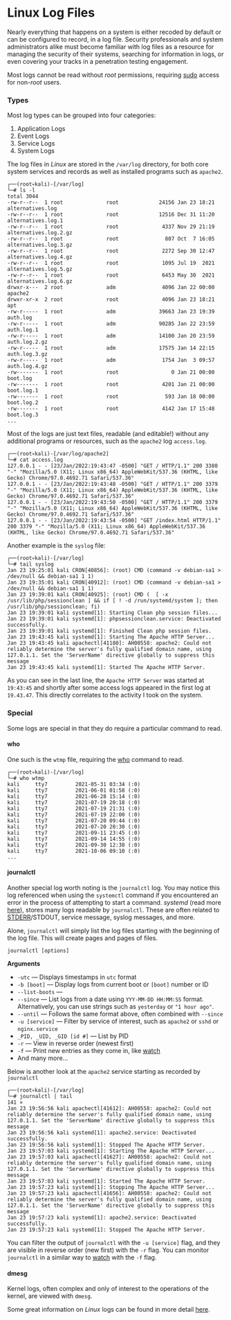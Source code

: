 # Linux Log Files
Nearly everything that happens on a system is either recoded by default or can be configured to record, in a log file. Security professionals and system administrators alike must become familiar with log files as a resource for managing the security of their systems, searching for information in logs, or even covering your tracks in a penetration testing engagement. 

Most logs cannot be read without *root* permissions, requiring [sudo](../../Tools,%20Binaries,%20and%20Programs/Linux%20CLI%20Utilities/Fundamental%20Linux/sudo.md) access for non-*root* users. 

### Types

Most log types can be grouped into four categories:
1. Application Logs
2. Event Logs
3. Service Logs
4. System Logs

The log files in *Linux* are stored in the `/var/log` directory, for both core system services and records as well as installed programs such as `apache2`.

```
┌──(root💀kali)-[/var/log]
└─# ls -l               
total 3044
-rw-r--r--  1 root              root             24156 Jan 23 18:21 alternatives.log
-rw-r--r--  1 root              root             12516 Dec 31 11:20 alternatives.log.1
-rw-r--r--  1 root              root              4337 Nov 29 21:19 alternatives.log.2.gz
-rw-r--r--  1 root              root               807 Oct  7 16:05 alternatives.log.3.gz
-rw-r--r--  1 root              root              2272 Sep 30 12:47 alternatives.log.4.gz
-rw-r--r--  1 root              root              1095 Jul 19  2021 alternatives.log.5.gz
-rw-r--r--  1 root              root              6453 May 30  2021 alternatives.log.6.gz
drwxr-x---  2 root              adm               4096 Jan 22 00:00 apache2
drwxr-xr-x  2 root              root              4096 Jan 23 18:21 apt
-rw-r-----  1 root              adm              39663 Jan 23 19:39 auth.log
-rw-r-----  1 root              adm              90285 Jan 22 23:59 auth.log.1
-rw-r-----  1 root              adm              14100 Jan 20 23:59 auth.log.2.gz
-rw-r-----  1 root              adm              17575 Jan 14 22:15 auth.log.3.gz
-rw-r-----  1 root              adm               1754 Jan  3 09:57 auth.log.4.gz
-rw-------  1 root              root                 0 Jan 21 00:00 boot.log
-rw-------  1 root              root              4201 Jan 21 00:00 boot.log.1
-rw-------  1 root              root               593 Jan 18 00:00 boot.log.2
-rw-------  1 root              root              4142 Jan 17 15:48 boot.log.3
...
```

Most of the logs are just text files, readable (and editable!) without any additional programs or resources, such as the `apache2` log `access.log`.

```
┌──(root💀kali)-[/var/log/apache2]
└─# cat access.log       
127.0.0.1 - - [23/Jan/2022:19:43:47 -0500] "GET / HTTP/1.1" 200 3380 "-" "Mozilla/5.0 (X11; Linux x86_64) AppleWebKit/537.36 (KHTML, like Gecko) Chrome/97.0.4692.71 Safari/537.36"
127.0.0.1 - - [23/Jan/2022:19:43:48 -0500] "GET / HTTP/1.1" 200 3379 "-" "Mozilla/5.0 (X11; Linux x86_64) AppleWebKit/537.36 (KHTML, like Gecko) Chrome/97.0.4692.71 Safari/537.36"
127.0.0.1 - - [23/Jan/2022:19:43:50 -0500] "GET / HTTP/1.1" 200 3379 "-" "Mozilla/5.0 (X11; Linux x86_64) AppleWebKit/537.36 (KHTML, like Gecko) Chrome/97.0.4692.71 Safari/537.36"
127.0.0.1 - - [23/Jan/2022:19:43:54 -0500] "GET /index.html HTTP/1.1" 200 3379 "-" "Mozilla/5.0 (X11; Linux x86_64) AppleWebKit/537.36 (KHTML, like Gecko) Chrome/97.0.4692.71 Safari/537.36"
```

Another example is the `syslog` file:

```
┌──(root💀kali)-[/var/log]
└─# tail syslog
Jan 23 19:25:01 kali CRON[40856]: (root) CMD (command -v debian-sa1 > /dev/null && debian-sa1 1 1)
Jan 23 19:35:01 kali CRON[40912]: (root) CMD (command -v debian-sa1 > /dev/null && debian-sa1 1 1)
Jan 23 19:39:01 kali CRON[40925]: (root) CMD (  [ -x /usr/lib/php/sessionclean ] && if [ ! -d /run/systemd/system ]; then /usr/lib/php/sessionclean; fi)
Jan 23 19:39:01 kali systemd[1]: Starting Clean php session files...
Jan 23 19:39:01 kali systemd[1]: phpsessionclean.service: Deactivated successfully.
Jan 23 19:39:01 kali systemd[1]: Finished Clean php session files.
Jan 23 19:43:45 kali systemd[1]: Starting The Apache HTTP Server...
Jan 23 19:43:45 kali apachectl[41180]: AH00558: apache2: Could not reliably determine the server's fully qualified domain name, using 127.0.1.1. Set the 'ServerName' directive globally to suppress this message
Jan 23 19:43:45 kali systemd[1]: Started The Apache HTTP Server.
```

As you can see in the last line, the `Apache HTTP Server` was started at `19:43:45` and shortly after some access logs appeared in the first log at `19.43.47`. This directly correlates to the activity I took on the system. 

### Special

Some logs are special in that they do require a particular command to read.

#### who

 One such is the `wtmp` file, requiring the [who](../../Tools,%20Binaries,%20and%20Programs/Linux%20CLI%20Utilities/Fundamental%20Linux/who.md) command to read. 

```
┌──(root💀kali)-[/var/log]
└─# who wtmp 
kali     tty7         2021-05-31 03:34 (:0)
kali     tty7         2021-06-01 01:58 (:0)
kali     tty7         2021-06-28 15:14 (:0)
kali     tty7         2021-07-19 20:18 (:0)
kali     tty7         2021-07-19 21:31 (:0)
kali     tty7         2021-07-19 22:00 (:0)
kali     tty7         2021-07-20 09:44 (:0)
kali     tty7         2021-07-20 20:30 (:0)
kali     tty7         2021-09-11 23:45 (:0)
kali     tty7         2021-09-14 14:55 (:0)
kali     tty7         2021-09-30 12:38 (:0)
kali     tty7         2021-10-06 09:10 (:0)
...
```

#### journalctl

Another special log worth noting is the `journalctl` log. You may notice this log referenced when using the `systemctl` command if you encountered an error in the process of attempting to start a command. *systemd* (read more [here](https://en.wikipedia.org/wiki/Systemd)), stores many logs readable by `journalctl`. These are often related to [STDERR](07%20Redirecting%20Output.md#STDERR)/STDOUT, service message, syslog messages, and more. 

Alone, `journalctl` will simply list the log files starting with the beginning of the log file. This will create pages and pages of files.

```
journalctl [options]
```

**Arguments**
- `-utc` &mdash; Displays timestamps in `utc` format
- `-b [boot]` &mdash; Display logs from current boot or `[boot]` number or ID
- `--list-boots` &mdash; 
- `--since` &mdash; List logs from a date using `YYY-MM-DD HH:MM:SS` format. Alternatively, you can use strings such as `yesterday` or `"1 hour ago"`. 
- `--until` &mdash; Follows the same format above, often combined with `--since` 
- `-u [service]` &mdash; Filter by service of interest, such as `apache2` or `sshd` or `nginx.service`
- `_PID, _UID, _GID [id #]` &mdash; List by PID
- `-r` &mdash; View in reverse order (newest first) 
- `-f` &mdash; Print new entries as they come in, like [watch](../Fundamental%20Linux/watch.md) 
- And many more...

Below is another look at the `apache2` service starting as recorded by `journalctl`

```
┌──(root💀kali)-[/var/log]
└─# journalctl | tail                                                                                        141 ⨯
Jan 23 19:56:56 kali apachectl[41612]: AH00558: apache2: Could not reliably determine the server's fully qualified domain name, using 127.0.1.1. Set the 'ServerName' directive globally to suppress this message
Jan 23 19:56:56 kali systemd[1]: apache2.service: Deactivated successfully.
Jan 23 19:56:56 kali systemd[1]: Stopped The Apache HTTP Server.
Jan 23 19:57:03 kali systemd[1]: Starting The Apache HTTP Server...
Jan 23 19:57:03 kali apachectl[41627]: AH00558: apache2: Could not reliably determine the server's fully qualified domain name, using 127.0.1.1. Set the 'ServerName' directive globally to suppress this message
Jan 23 19:57:03 kali systemd[1]: Started The Apache HTTP Server.
Jan 23 19:57:23 kali systemd[1]: Stopping The Apache HTTP Server...
Jan 23 19:57:23 kali apachectl[41656]: AH00558: apache2: Could not reliably determine the server's fully qualified domain name, using 127.0.1.1. Set the 'ServerName' directive globally to suppress this message
Jan 23 19:57:23 kali systemd[1]: apache2.service: Deactivated successfully.
Jan 23 19:57:23 kali systemd[1]: Stopped The Apache HTTP Server.
```

You can filter the output of `journalctl` with the `-u [service]` flag, and they are visible in reverse order (new first) with the `-r` flag. You can monitor `journalctl` in a similar way to [watch](../../Tools,%20Binaries,%20and%20Programs/Linux%20CLI%20Utilities/Fundamental%20Linux/watch.md) with the `-f` flag. 

#### dmesg

Kernel logs, often complex and only of interest to the operations of the kernel, are viewed with `dmesg`. 


Some great information on *Linux* logs can be found in more detail [here](https://stackify.com/linux-logs/). 

